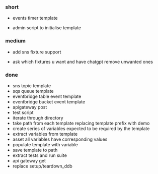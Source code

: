 ### short

- events timer template

- admin script to initialise template

### medium

- add sns fixture support

- ask which fixtures u want and have chatgpt remove unwanted ones

### done

- sns topic template
- sqs queue template
- eventbridge table event template
- eventbridge bucket event template
- apigateway post
- test script
- iterate through directory
- take path from each template replacing template prefix  with demo
- create series of variables expected to be required by the template
- extract variables from template
- asset all variables have corresponding values
- populate template with variable 
- save template to path 
- extract tests and run suite 
- api gateway get 
- replace setup/teardown_ddb

